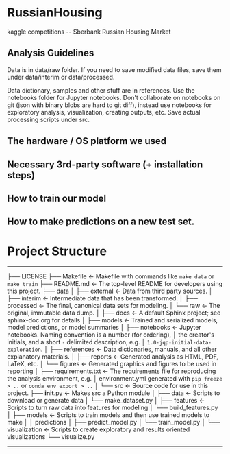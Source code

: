 # RussianHousing
kaggle competitions -- Sberbank Russian Housing Market

## Analysis Guidelines

Data is in data/raw folder.
If you need to save modified data files, save them under data/interim or data/processed.

Data dictionary, samples and other stuff are in references.
Use the notebooks folder for Jupyter notebooks. Don't collaborate on notebooks on git (json with binary blobs are hard to git diff),
instead use notebooks for exploratory analysis, visualization, creating outputs, etc. Save actual processing scripts under src.

## The hardware / OS platform we used



## Necessary 3rd-party software (+ installation steps)


## How to train our model



## How to make predictions on a new test set.


# Project Structure
------------

├── LICENSE
├── Makefile           <- Makefile with commands like `make data` or `make train`
├── README.md          <- The top-level README for developers using this project.
├── data
│   ├── external       <- Data from third party sources.
│   ├── interim        <- Intermediate data that has been transformed.
│   ├── processed      <- The final, canonical data sets for modeling.
│   └── raw            <- The original, immutable data dump.
│
├── docs               <- A default Sphinx project; see sphinx-doc.org for details
│
├── models             <- Trained and serialized models, model predictions, or model summaries
│
├── notebooks          <- Jupyter notebooks. Naming convention is a number (for ordering),
│                         the creator's initials, and a short `-` delimited description, e.g.
│                         `1.0-jqp-initial-data-exploration`.
│
├── references         <- Data dictionaries, manuals, and all other explanatory materials.
│
├── reports            <- Generated analysis as HTML, PDF, LaTeX, etc.
│   └── figures        <- Generated graphics and figures to be used in reporting
│
├── requirements.txt   <- The requirements file for reproducing the analysis environment, e.g.
│   environment.yml       generated with `pip freeze > ..` or `conda env export > ..`
│
└── src                <- Source code for use in this project.
├── __init__.py    <- Makes src a Python module
│
├── data           <- Scripts to download or generate data
│   └── make_dataset.py
│
├── features       <- Scripts to turn raw data into features for modeling
│   └── build_features.py
│
├── models         <- Scripts to train models and then use trained models to make
│   │                 predictions
│   ├── predict_model.py
│   └── train_model.py
│
└── visualization  <- Scripts to create exploratory and results oriented visualizations
└── visualize.py


--------
